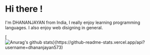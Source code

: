 # Hi there !
I'm DHANANJAYAN from India, I really enjoy learning programming languages. I also enjoy web disigning in general.

[![Anurag's github stats}(https://github-readme-stats.vercel.app/api?username=dhananjayan573)](https://github.com/anuraghazra/github-readme-stats)
